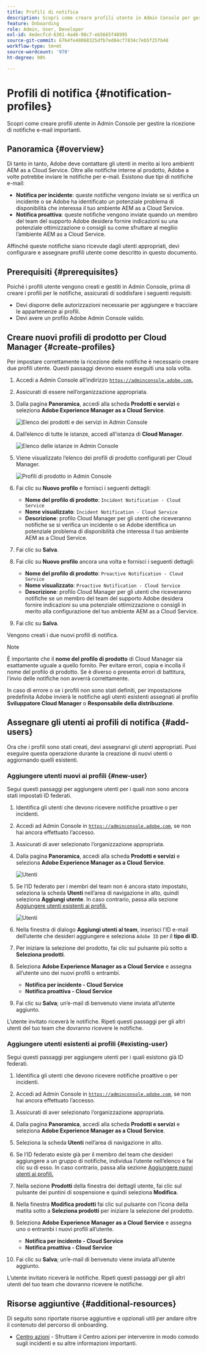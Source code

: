 ```yaml
---
title: Profili di notifica
description: Scopri come creare profili utente in Admin Console per gestire la ricezione di notifiche e-mail importanti.
feature: Onboarding
role: Admin, User, Developer
exl-id: 4edecfcd-6301-4a46-98c7-eb5665f48995
source-git-commit: 6764fe48068325dfb7ed84cf7834c7eb5f25fb48
workflow-type: tm+mt
source-wordcount: '970'
ht-degree: 98%

---
```



# Profili di notifica {#notification-profiles}

Scopri come creare profili utente in Admin Console per gestire la ricezione di notifiche e-mail importanti.

## Panoramica {#overview}

Di tanto in tanto, Adobe deve contattare gli utenti in merito ai loro ambienti AEM as a Cloud Service. Oltre alle notifiche interne al prodotto, Adobe a volte potrebbe inviare le notifiche per e-mail. Esistono due tipi di notifiche e-mail:

* **Notifica per incidente**: queste notifiche vengono inviate se si verifica un incidente o se Adobe ha identificato un potenziale problema di disponibilità che interessa il tuo ambiente AEM as a Cloud Service.
* **Notifica proattiva**: queste notifiche vengono inviate quando un membro del team del supporto Adobe desidera fornire indicazioni su una potenziale ottimizzazione o consigli su come sfruttare al megliio l’ambiente AEM as a Cloud Service.

Affinché queste notifiche siano ricevute dagli utenti appropriati, devi configurare e assegnare profili utente come descritto in questo documento.

## Prerequisiti {#prerequisites}

Poiché i profili utente vengono creati e gestiti in Admin Console, prima di creare i profili per le notifiche, assicurati di soddisfare i seguenti requisiti:

* Devi disporre delle autorizzazioni necessarie per aggiungere e tracciare le appartenenze ai profili.
* Devi avere un profilo Adobe Admin Console valido.

## Creare nuovi profili di prodotto per Cloud Manager {#create-profiles}

Per impostare correttamente la ricezione delle notifiche è necessario creare due profili utente. Questi passaggi devono essere eseguiti una sola volta.

1. Accedi a Admin Console all’indirizzo [`https://adminconsole.adobe.com`.](https://adminconsole.adobe.com)

1. Assicurati di essere nell’organizzazione appropriata.

1. Dalla pagina **Panoramica**, accedi alla scheda **Prodotti e servizi** e seleziona **Adobe Experience Manager as a Cloud Service**.

   ![Elenco dei prodotti e dei servizi in Admin Console](assets/products_services.png)

1. Dall’elenco di tutte le istanze, accedi all’istanza di **Cloud Manager**.

   ![Elenco delle istanze in Admin Console](assets/cloud_manager_instance.png)

1. Viene visualizzato l’elenco dei profili di prodotto configurati per Cloud Manager.

   ![Profili di prodotto in Admin Console](assets/cloud_manager_profiles.png)

1. Fai clic su **Nuovo profilo** e fornisci i seguenti dettagli:

   * **Nome del profilo di prodotto**: `Incident Notification - Cloud Service`
   * **Nome visualizzato**: `Incident Notification - Cloud Service`
   * **Descrizione**: profilo Cloud Manager per gli utenti che riceveranno notifiche se si verifica un incidente o se Adobe identifica un potenziale problema di disponibilità che interessa il tuo ambiente AEM as a Cloud Service.

1. Fai clic su **Salva**.

1. Fai clic su **Nuovo profilo** ancora una volta e fornisci i seguenti dettagli:

   * **Nome del profilo di prodotto**: `Proactive Notification - Cloud Service`
   * **Nome visualizzato**: `Proactive Notification - Cloud Service`
   * **Descrizione**: profilo Cloud Manager per gli utenti che riceveranno notifiche se un membro del team del supporto Adobe desidera fornire indicazioni su una potenziale ottimizzazione o consigli in merito alla configurazione del tuo ambiente AEM as a Cloud Service.

1. Fai clic su **Salva**.

Vengono creati i due nuovi profili di notifica.

>[!NOTE]
>
>È importante che il **nome del profilo di prodotto** di Cloud Manager sia esattamente uguale a quello fornito. Per evitare errori, copia e incolla il nome del profilo di prodotto. Se è diverso o presenta errori di battitura, l’invio delle notifiche non avverrà correttamente.
>
>In caso di errore o se i profili non sono stati definiti, per impostazione predefinita Adobe invierà le notifiche agli utenti esistenti assegnati al profilo **Sviluppatore Cloud Manager** o **Responsabile della distribuzione**.

## Assegnare gli utenti ai profili di notifica {#add-users}

Ora che i profili sono stati creati, devi assegnarvi gli utenti appropriati. Puoi eseguire questa operazione durante la creazione di nuovi utenti o aggiornando quelli esistenti.

### Aggiungere utenti nuovi ai profili {#new-user}

Segui questi passaggi per aggiungere utenti per i quali non sono ancora stati impostati ID federati.

1. Identifica gli utenti che devono ricevere notifiche proattive o per incidenti.

1. Accedi ad Admin Console in [`https://adminconsole.adobe.com`](https://adminconsole.adobe.com), se non hai ancora effettuato l’accesso.

1. Assicurati di aver selezionato l’organizzazione appropriata.

1. Dalla pagina **Panoramica**, accedi alla scheda **Prodotti e servizi** e seleziona **Adobe Experience Manager as a Cloud Service**.

   ![Utenti](assets/product_services.png)

1. Se l’ID federato per i membri del team non è ancora stato impostato, seleziona la scheda **Utenti** nell’area di navigazione in alto, quindi seleziona **Aggiungi utente**. In caso contrario, passa alla sezione [Aggiungere utenti esistenti ai profili.](#existing-users)

   ![Utenti](assets/cloud_manager_add_user.png)

1. Nella finestra di dialogo **Aggiungi utenti al team**, inserisci l’ID e-mail dell’utente che desideri aggiungere e seleziona `Adobe ID` per il **tipo di ID**.

1. Per iniziare la selezione del prodotto, fai clic sul pulsante più sotto a **Seleziona prodotti**.

1. Seleziona **Adobe Experience Manager as a Cloud Service** e assegna all’utente uno dei nuovi profili o entrambi.

   * **Notifica per incidente - Cloud Service**
   * **Notifica proattiva - Cloud Service**

1. Fai clic su **Salva**; un’e-mail di benvenuto viene inviata all’utente aggiunto.

L’utente invitato riceverà le notifiche. Ripeti questi passaggi per gli altri utenti del tuo team che dovranno ricevere le notifiche.

### Aggiungere utenti esistenti ai profili {#existing-user}

Segui questi passaggi per aggiungere utenti per i quali esistono già ID federati.

1. Identifica gli utenti che devono ricevere notifiche proattive o per incidenti.

1. Accedi ad Admin Console in [`https://adminconsole.adobe.com`](https://adminconsole.adobe.com), se non hai ancora effettuato l’accesso.

1. Assicurati di aver selezionato l’organizzazione appropriata.

1. Dalla pagina **Panoramica**, accedi alla scheda **Prodotti e servizi** e seleziona **Adobe Experience Manager as a Cloud Service**.

1. Seleziona la scheda **Utenti** nell’area di navigazione in alto.

1. Se l’ID federato esiste già per il membro del team che desideri aggiungere a un gruppo di notifiche, individua l’utente nell’elenco e fai clic su di esso. In caso contrario, passa alla sezione [Aggiungere nuovi utenti ai profili.](#add-user)

1. Nella sezione **Prodotti** della finestra dei dettagli utente, fai clic sul pulsante dei puntini di sospensione e quindi seleziona **Modifica**.

1. Nella finestra **Modifica prodotti** fai clic sul pulsante con l’icona della matita sotto a **Seleziona prodotti** per iniziare la selezione del prodotto.

1. Seleziona **Adobe Experience Manager as a Cloud Service** e assegna uno o entrambi i nuovi profili all’utente.

   * **Notifica per incidente - Cloud Service**
   * **Notifica proattiva - Cloud Service**

1. Fai clic su **Salva**; un’e-mail di benvenuto viene inviata all’utente aggiunto.

L’utente invitato riceverà le notifiche. Ripeti questi passaggi per gli altri utenti del tuo team che dovranno ricevere le notifiche.

## Risorse aggiuntive {#additional-resources}

Di seguito sono riportate risorse aggiuntive e opzionali utili per andare oltre il contenuto del percorso di onboarding.

* [Centro azioni](/help/operations/actions-center.md) - Sfruttare il Centro azioni per intervenire in modo comodo sugli incidenti e su altre informazioni importanti.
